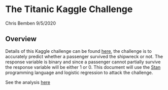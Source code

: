 The Titanic Kaggle Challenge
================
Chris Bemben
9/5/2020

## Overview

Details of this Kaggle challenge can be found
[here](https://www.kaggle.com/c/titanic), the challenge is to accurately
predict whether a passenger survived the shipwreck or not. The response
variable is binary and since a passenger cannot partially survive the
response variable will be either 1 or 0. This document will use the
[Stan](https://mc-stan.org/) programming language and logistic
regression to attack the challenge.

See the analysis [here](https://cbemben.github.io/iceberg/articles/Modeling%20Titanic%20Survival.html)
